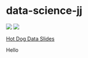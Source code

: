 # data-science-jj


<img src="https://d1m75rqqgidzqn.cloudfront.net/wp-data/2019/09/11134058/What-is-data-science-2.jpg">




<img src="https://www.simplilearn.com/ice9/free_resources_article_thumb/what_is_Data_Science.jpg">



[Hot Dog Data Slides](https://docs.google.com/presentation/d/1NqRMQMAv72aPyHXBaLgED3ILcUUIWSH9yOjocukWhSs/edit?usp=sharing)



Hello
